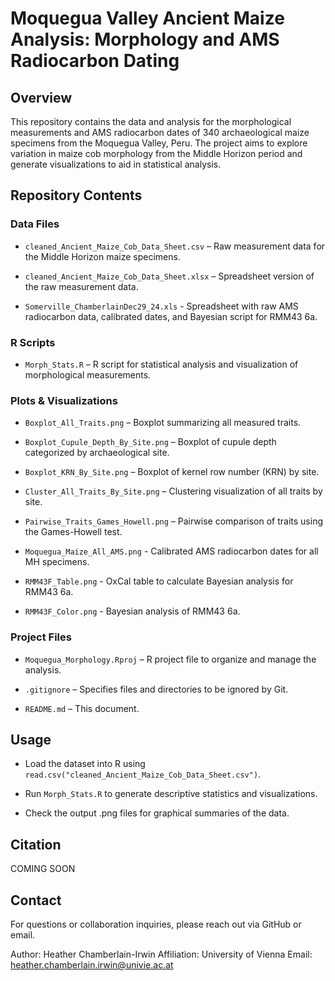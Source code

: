 # Moquegua Valley Ancient Maize Analysis: Morphology and AMS Radiocarbon Dating

## Overview

This repository contains the data and analysis for the morphological measurements and AMS radiocarbon dates of 340 archaeological maize specimens from the Moquegua Valley, Peru. The project aims to explore variation in maize cob morphology from the Middle Horizon period and generate visualizations to aid in statistical analysis.

## Repository Contents

### Data Files

- `cleaned_Ancient_Maize_Cob_Data_Sheet.csv` – Raw measurement data for the Middle Horizon maize specimens.

- `cleaned_Ancient_Maize_Cob_Data_Sheet.xlsx` – Spreadsheet version of the raw measurement data.
  
- `Somerville_ChamberlainDec29_24.xls` - Spreadsheet with raw AMS radiocarbon data, calibrated dates, and Bayesian script for RMM43 6a.

### R Scripts

- `Morph_Stats.R` – R script for statistical analysis and visualization of morphological measurements.

### Plots & Visualizations

- `Boxplot_All_Traits.png` – Boxplot summarizing all measured traits.

- `Boxplot_Cupule_Depth_By_Site.png` – Boxplot of cupule depth categorized by archaeological site.

- `Boxplot_KRN_By_Site.png` – Boxplot of kernel row number (KRN) by site.

- `Cluster_All_Traits_By_Site.png` – Clustering visualization of all traits by site.

- `Pairwise_Traits_Games_Howell.png` – Pairwise comparison of traits using the Games-Howell test.
  
- `Moquegua_Maize_All_AMS.png` - Calibrated AMS radiocarbon dates for all MH specimens.
  
- `RMM43F_Table.png` - OxCal table to calculate Bayesian analysis for RMM43 6a.
  
- `RMM43F_Color.png` - Bayesian analysis of RMM43 6a.

### Project Files

- `Moquegua_Morphology.Rproj` – R project file to organize and manage the analysis.

- `.gitignore` – Specifies files and directories to be ignored by Git.

- `README.md` – This document.

## Usage

- Load the dataset into R using `read.csv("cleaned_Ancient_Maize_Cob_Data_Sheet.csv")`.

- Run `Morph_Stats.R` to generate descriptive statistics and visualizations.

- Check the output .png files for graphical summaries of the data.

## Citation

COMING SOON

## Contact

For questions or collaboration inquiries, please reach out via GitHub or email.

Author: Heather Chamberlain-Irwin Affiliation: University of Vienna Email: heather.chamberlain.irwin@univie.ac.at

